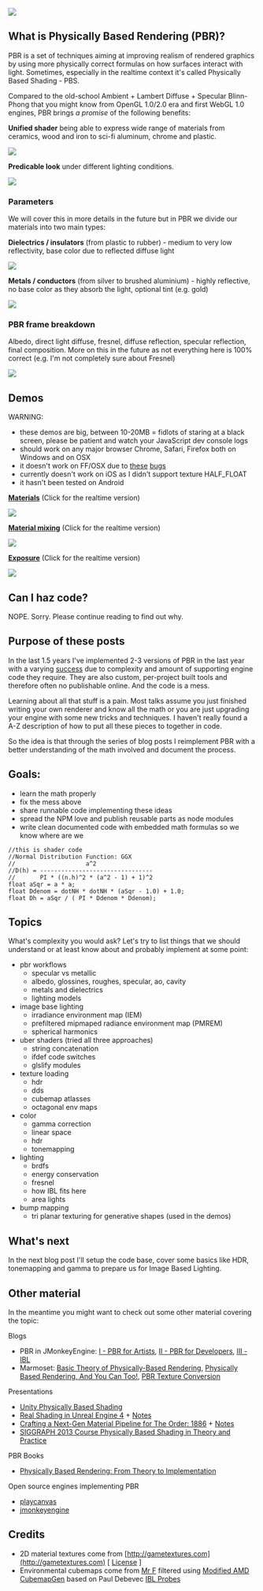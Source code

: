 ![](img/exploded_cube.jpg)

## What is Physically Based Rendering (PBR)?

PBR is a set of techniques aiming at improving realism of rendered graphics by
using more physically correct formulas on how surfaces interact with light. Sometimes, especially in the realtime context it's called Physically Based Shading - PBS.


Compared to the old-school Ambient + Lambert Diffuse + Specular Blinn-Phong that
you might know from OpenGL 1.0/2.0 era and first WebGL 1.0 engines, PBR brings *a promise* of the following benefits:

**Unified shader** being able to express wide range of materials from ceramics, wood and iron to sci-fi aluminum, chrome and plastic.

![](img/materials3x2.jpg)

**Predicable look** under different lighting conditions.

![](img/bunny_env3.jpg)

### Parameters

We will cover this in more details in the future but in PBR we divide our materials into two main types:

**Dielectrics / insulators** (from plastic to rubber) - medium to very low reflectivity, base color due to reflected diffuse light

![](img/dielectric_roughness_sml.jpg)

**Metals / conductors** (from silver to brushed aluminium) - highly reflective, no base color as they absorb the light, optional tint (e.g. gold)

![](img/metal_roughness_sml.jpg)

### PBR frame breakdown

Albedo, direct light diffuse, fresnel, diffuse reflection, specular reflection, final composition. More on this in the future as not everything here is 100% correct (e.g. I'm not completely sure about Fresnel)

![](img/frame_stages.jpg)

## Demos

WARNING:

- these demos are big, between 10-20MB = fidlots of staring at a black screen, please be patient and watch your JavaScript dev console logs
- should work on any major browser Chrome, Safari, Firefox both on Windows and on OSX
- it doesn't work on FF/OSX due to [these](https://bugzilla.mozilla.org/show_bug.cgi?id=965848) [bugs](https://bugzilla.mozilla.org/show_bug.cgi?id=1111689)
- currently doesn't work on iOS as I didn't support texture HALF_FLOAT
- it hasn't been tested on Android

[**Materials**](http://marcinignac.com/blog/pragmatic-pbr-intro/materials/) (Click for the realtime version)

[![](img/demo_materials.jpg)](http://marcinignac.com/blog/pragmatic-pbr-intro/materials/)

[**Material mixing**](http://marcinignac.com/blog/pragmatic-pbr-intro/mixing/) (Click for the realtime version)

[![](img/demo_mixing.jpg)](http://marcinignac.com/blog/pragmatic-pbr-intro/mixing/)

[**Exposure**](http://marcinignac.com/blog/pragmatic-pbr-intro/exposure/) (Click for the realtime version)

[![](img/demo_exposure.jpg)](http://marcinignac.com/blog/pragmatic-pbr-intro/exposure/)


## Can I haz code?

NOPE. Sorry. Please continue reading to find out why.

## Purpose of these posts

In the last 1.5 years I've implemented 2-3 versions of PBR in the last year
with a varying [success](http://variable.io/fibers/) due to complexity and
amount of supporting engine code they require. They are also custom, per-project built tools
and therefore often no publishable online. And the code is a mess.

Learning about all that stuff is a pain. Most talks assume you just finished
writing your own renderer and know all the math or you are just upgrading your
engine with some new tricks and techniques. I haven't really found a A-Z
description of how to put all these pieces to together in code.

So the idea is that through the series of blog posts I reimplement PBR with a better
understanding of the math involved and document the process.

## Goals:

- learn the math properly
- fix the mess above
- share runnable code implementing these ideas
- spread the NPM love and publish reusable parts as node modules
- write clean documented code with embedded math formulas so we know where are we

```
//this is shader code
//Normal Distribution Function: GGX
//                    a^2
//D(h) = --------------------------------
//       PI * ((n.h)^2 * (a^2 - 1) + 1)^2
float aSqr = a * a;
float Ddenom = dotNH * dotNH * (aSqr - 1.0) + 1.0;
float Dh = aSqr / ( PI * Ddenom * Ddenom);
```

## Topics

What's complexity you would ask? Let's try to list things that we should
understand or at least know about and probably implement at some point:

- pbr workflows
    - specular vs metallic
    - albedo, glossines, roughes, specular, ao, cavity
    - metals and dielectrics
    - lighting models
- image base lighting
    - irradiance environment map (IEM)
    - prefiltered mipmaped radiance environment map (PMREM)
    - spherical harmonics
- uber shaders (tried all three approaches)
    - string concatenation
    - ifdef code switches
    - glslify modules
- texture loading
    - hdr
    - dds
    - cubemap atlasses
    - octagonal env maps
- color
    - gamma correction
    - linear space
    - hdr
    - tonemapping
- lighting
    - brdfs
    - energy conservation
    - fresnel
    - how IBL fits here
    - area lights
- bump mapping
    - tri planar texturing for generative shapes (used in the demos)

## What's next

In the next blog post I'll setup the code base, cover some basics like HDR, tonemapping and gamma to prepare us for Image Based Lighting.

## Other material

In the meantime you might want to check out some other material covering the topic:

Blogs

- PBR in JMonkeyEngine: [I - PBR for Artists](http://jmonkeyengine.org/299803/physically-based-rendering-part-one/), [II - PBR for Developers](http://jmonkeyengine.org/300495/physically-based-rendering-part-two/), [III - IBL](http://jmonkeyengine.org/301308/physically-based-rendering-part-3/)
- Marmoset: [Basic Theory of Physically-Based Rendering](https://www.marmoset.co/toolbag/learn/pbr-theory), [Physically Based Rendering, And You Can Too!](http://www.marmoset.co/toolbag/learn/pbr-practice), [PBR Texture Conversion](http://www.marmoset.co/toolbag/learn/pbr-conversion)

Presentations

- [Unity Physically Based Shading](http://aras-p.info/texts/files/201403-GDC_UnityPhysicallyBasedShading_notes.pdf)
- [Real Shading in Unreal Engine 4](http://blog.selfshadow.com/publications/s2013-shading-course/karis/s2013_pbs_epic_slides.pdf) + [Notes](http://blog.selfshadow.com/publications/s2013-shading-course/karis/s2013_pbs_epic_notes_v2.pdf)
- [Crafting a Next-Gen Material Pipeline for The Order: 1886](http://blog.selfshadow.com/publications/s2013-shading-course/rad/s2013_pbs_rad_slides.pdf) + [Notes](http://blog.selfshadow.com/publications/s2013-shading-course/rad/s2013_pbs_rad_notes.pdf)
- [SIGGRAPH 2013 Course Physically Based Shading in Theory and Practice](http://blog.selfshadow.com/publications/s2013-shading-course/#course_content)

PBR Books

- [Physically Based Rendering: From Theory to Implementation](http://www.pbrt.org)

Open source engines implementing PBR

- [playcanvas](https://github.com/playcanvas/engine)
- [jmonkeyengine](https://github.com/jMonkeyEngine/jmonkeyengine)

## Credits

- 2D material textures come from [http://gametextures.com](http://gametextures.com) [ [License](http://gametextures.com/blog/2011/07/07/non-commercial-license/) ]
- Environmental cubemaps come from [Mr F](https://twitter.com/guycalledfrank) filtered using [Modified AMD CubemapGen](https://seblagarde.wordpress.com/2012/06/10/amd-cubemapgen-for-physically-based-rendering/) based on Paul Debevec [IBL Probes](http://www.pauldebevec.com/Probes/)

